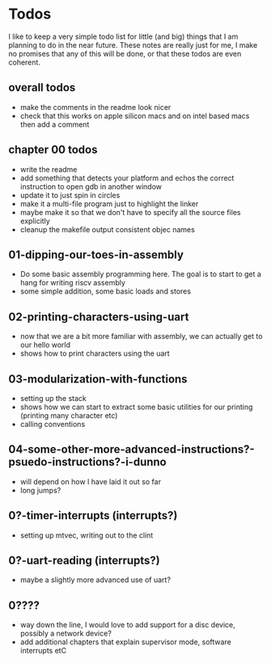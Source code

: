 # Todos
I like to keep a very simple todo list for little (and big) things that I am planning to do in the near future.
These notes are really just for me, I make no promises that any of this will be done, or that these todos are even coherent.

## overall todos
- make the comments in the readme look nicer
- check that this works on apple silicon macs and on intel based macs then add a comment

## chapter 00 todos
- write the readme
- add something that detects your platform and echos the correct instruction to open gdb in another window
- update it to just spin in circles
- make it a multi-file program just to highlight the linker
- maybe make it so that we don't have to specify all the source files explicitly
- cleanup the makefile output consistent objec names

## 01-dipping-our-toes-in-assembly
- Do some basic assembly programming here. The goal is to start to get a hang for writing riscv assembly
- some simple addition, some basic loads and stores

## 02-printing-characters-using-uart
- now that we are a bit more familiar with assembly, we can actually get to our hello world
- shows how to print characters using the uart

## 03-modularization-with-functions
- setting up the stack
- shows how we can start to extract some basic utilities for our printing (printing many character etc)
- calling conventions

## 04-some-other-more-advanced-instructions?-psuedo-instructions?-i-dunno
- will depend on how I have laid it out so far
- long jumps?

## 0?-timer-interrupts (interrupts?)
- setting up mtvec, writing out to the clint

## 0?-uart-reading (interrupts?)
- maybe a slightly more advanced use of uart?

## 0????
- way down the line, I would love to add support for a disc device, possibly a network device?
- add additional chapters that explain supervisor mode, software interrupts etC


